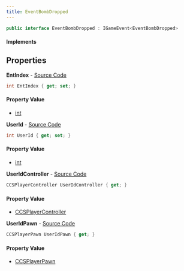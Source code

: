 ```yaml
---
title: EventBombDropped
---
```


```csharp
public interface EventBombDropped : IGameEvent<EventBombDropped>
```

#### Implements

## Properties

**EntIndex** - [Source Code](https://github.com/swiftly-solution/swiftlys2/blob/main/managed/src/SwiftlyS2.Generated/GameEvents/Interfaces/EventBombDropped.cs#L41)

```csharp
int EntIndex { get; set; }
```

#### Property Value

- [int](https://learn.microsoft.com/dotnet/api/system.int32)

**UserId** - [Source Code](https://github.com/swiftly-solution/swiftlys2/blob/main/managed/src/SwiftlyS2.Generated/GameEvents/Interfaces/EventBombDropped.cs#L36)

```csharp
int UserId { get; set; }
```

#### Property Value

- [int](https://learn.microsoft.com/dotnet/api/system.int32)

**UserIdController** - [Source Code](https://github.com/swiftly-solution/swiftlys2/blob/main/managed/src/SwiftlyS2.Generated/GameEvents/Interfaces/EventBombDropped.cs#L22)

```csharp
CCSPlayerController UserIdController { get; }
```

#### Property Value

- [CCSPlayerController](/docs/api/shared/schemadefinitions/ccsplayercontroller)

**UserIdPawn** - [Source Code](https://github.com/swiftly-solution/swiftlys2/blob/main/managed/src/SwiftlyS2.Generated/GameEvents/Interfaces/EventBombDropped.cs#L29)

```csharp
CCSPlayerPawn UserIdPawn { get; }
```

#### Property Value

- [CCSPlayerPawn](/docs/api/shared/schemadefinitions/ccsplayerpawn)

